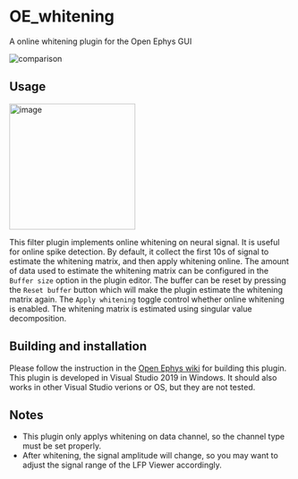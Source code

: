 # OE_whitening
A online whitening plugin for the Open Ephys GUI

![comparison](https://user-images.githubusercontent.com/3406709/145995564-7b4942b5-1d6c-48c1-b9a2-11f89c6059c8.png)


## Usage

<img width="225" alt="image" src="https://user-images.githubusercontent.com/3406709/145992578-022b389d-8f80-43b0-ba9a-001eb396a8b6.png">


This filter plugin implements online whitening on neural signal. It is useful for online spike detection. By default, it collect the first 10s of signal to estimate the whitening matrix, and then apply whitening online. The amount of data used to estimate the whitening matrix can be configured in the `Buffer size` option in the plugin editor. The buffer can be reset by pressing the `Reset buffer` button which will make the plugin estimate the whitening matrix again. The `Apply whitening` toggle control whether online whitening is enabled. The whitening matrix is estimated using singular value decomposition. 

## Building and installation
Please follow the instruction in the [Open Ephys wiki](https://open-ephys.atlassian.net/wiki/spaces/OEW/pages/1301643269/Creating+Build+files) for building this plugin. This plugin is developed in Visual Studio 2019 in Windows. It should also works in other Visual Studio verions or OS, but they are not tested. 

## Notes
- This plugin only applys whitening on data channel, so the channel type must be set properly.
- After whitening, the signal amplitude will change, so you may want to adjust the signal range of the LFP Viewer accordingly.


